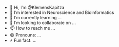 - 👋 Hi, I’m @KlemensKapitza
- 👀 I’m interested in Neuroscience and Bioinformatics  
- 🌱 I’m currently learning ...
- 💞️ I’m looking to collaborate on ...
- 📫 How to reach me ...
- 😄 Pronouns: ...
- ⚡ Fun fact: ...

<!---
KlemensKapitza/KlemensKapitza is a ✨ special ✨ repository because its `README.md` (this file) appears on your GitHub profile.
You can click the Preview link to take a look at your changes.
--->
